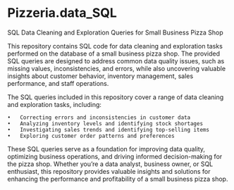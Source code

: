 # Pizzeria.data_SQL
SQL Data Cleaning and Exploration Queries for Small Business Pizza Shop

This repository contains SQL code for data cleaning and exploration tasks performed on the database of a small business pizza shop. The provided SQL queries are designed to address common data quality issues, such as missing values, inconsistencies, and errors, while also uncovering valuable insights about customer behavior, inventory management, sales performance, and staff operations.

The SQL queries included in this repository cover a range of data cleaning and exploration tasks, including:

	•	Correcting errors and inconsistencies in customer data
	•	Analyzing inventory levels and identifying stock shortages
	•	Investigating sales trends and identifying top-selling items
	•	Exploring customer order patterns and preferences

These SQL queries serve as a foundation for improving data quality, optimizing business operations, and driving informed decision-making for the pizza shop. Whether you’re a data analyst, business owner, or SQL enthusiast, this repository provides valuable insights and solutions for enhancing the performance and profitability of a small business pizza shop.
